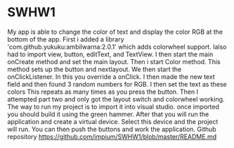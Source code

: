 # SWHW1
My app is able to change the color of text and display the color RGB at the bottom of the app.
First i added a library 'com.github.yukuku:ambilwarna:2.0.1' which adds colorwheel support. Ialso had to import
view, button, editText, and TextView. I then start the main onCreate method and set the main layout. Then i start 
Color method. This method sets up the button and nextlayout. We then start the onClickListener. In this you override a 
onClick. I then made the new text field and then found 3 random numbers for RGB. I then set the text as these colors
This repeats as many times as you press the button. Then I attempted part two and only got the layout switch and
colorwheel working.
The way to run my project is to import it into visual studio. once imported you should build it using the green 
hammer. After that you will run the application and create a virtual device. Select this device and the project will
run. You can then push the buttons and work the application.
Github repository
https://github.com/impium/SWHW1/blob/master/README.md

